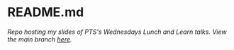 # README.md

*Repo hosting my slides of PTS's Wednesdays *Lunch and Learn* talks. View the main branch [here](../../tree/main/).*
